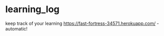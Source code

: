 # learning_log

keep track of your learning
https://fast-fortress-34571.herokuapp.com/ - automatic!
  
